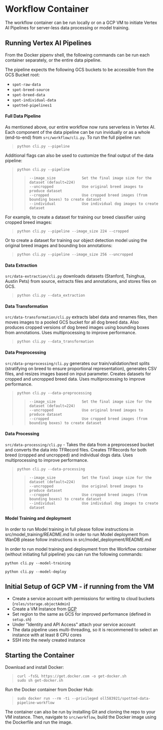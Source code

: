 # Workflow Container

The workflow container can be run locally or on a GCP VM to initiate Vertex AI Pipelines for server-less data processing or model training.


## Running Vertex AI Pipelines

From the Docker pipenv shell, the following commands can be run each container separately, or the entire data pipeline.

The pipeline expects the following GCS buckets to be accessible from the GCS Bucket root:
* `spot-raw-data`
* `spot-breed-source`
* `spot-breed-data`
* `spot-individual-data`
* `spotted-pipelines1`


#### Full Data Pipeline

As mentioned above, our entire workflow now runs serverless in Vertex AI. Each component of the data pipeline can be run invidually or as a whole (end-to-end) from `src/workflow/cli.py`. To run the full pipeline run:

> `python cli.py --pipeline` 

Additional flags can also be used to customize the final output of the data pipeline:

> `python cli.py --pipeline`  
>> `--image_size			Set the final image size for the dataset (default=224)`  
>> `--uncropped       		Use original breed images to produce dataset`   
>> `--cropped   			Use cropped breed images (from bounding boxes) to create dataset`  
>> `--individual    		Use individual dog images to create dataset`  

For example, to create a dataset for training our breed classifier using cropped breed images:  

> `python cli.py --pipeline --image_size 224 --cropped`  

Or to create a dataset for training our object detection model using the original breed images and bounding box annotations:  

> `python cli.py --pipeline --image_size 256 --uncropped`  


#### Data Extraction

`src/data-extraction/cli.py` downloads datasets (Stanford, Tsinghua, Austin Pets) from source, extracts files and annotations, and stores files on GCS. 

> `python cli.py --data_extraction`  


#### Data Transformation

`src/data-transformation/cli.py` extracts label data and renames files, then moves images to a pooled GCS bucket for all dog breed data. Also produces cropped versions of dog breed images using bounding boxes from annotations. Uses multiprocessing to improve performance.

> `python cli.py --data_transformation`  


#### Data Preprocessing

`src/data-preprocessing/cli.py` generates our train/validation/test splits (stratifying on breed to ensure proportional representation), generates CSV files, and resizes images based on input parameter. Creates datasets for cropped and uncropped breed data. Uses multiprocessing to improve performance.

> `python cli.py --data-preprocessing`  
>> `--image_size			Set the final image size for the dataset (default=224)`  
>> `--uncropped       		Use original breed images to produce dataset`   
>> `--cropped   			Use cropped breed images (from bounding boxes) to create dataset`  


#### Data Processing

`src/data-processing/cli.py` - Takes the data from a preprocessed bucket and converts the data into TFRecord files. Creates TFRecords for both breed (cropped and uncropped) and individual dogs data. Uses multiprocessing to improve performance.

> `python cli.py --data-processing`  
>> `--image_size			Set the final image size for the dataset (default=224)`  
>> `--uncropped       		Use original breed images to produce dataset`   
>> `--cropped   			Use cropped breed images (from bounding boxes) to create dataset`  
>> `--individual   			Use individual dog images to create dataset`  


#### Model Training and deployment

In order to run Model training in full please follow instructions in src/model_training/README.md
In order to run Model deployment from WanDB please follow instructions in src/model_deployment/README.md

In order to run model training and deployment from the Workflow container (without initiating full pipeline) you can run the following commands:

`python cli.py --model-training` 

`python cli.py --model-deploy`


## Initial Setup of GCP VM - if running from the VM
* Create a service account with permissions for writing to cloud buckets (`roles/storage.objectAdmin`)
* Create a VM Instance from [GCP](https://console.cloud.google.com/compute/instances) 
* Set region to the same as GCS for improved performance (defined in `setup.sh`)
* Under "Identity and API Access" attach your service account
* The data pipeline uses multi-threading, so it is recommened to select an instance with at least 8 CPU cores
* SSH into the newly created instance


## Starting the Container

Download and install Docker:
> `curl -fsSL https://get.docker.com -o get-docker.sh`  
> `sudo sh get-docker.sh`  

Run the Docker container from Docker Hub:  
> `sudo docker run --rm -ti --privileged oll583921/spotted-data-pipeline-workflow`

The container can also be run by installing Git and cloning the repo to your VM instance. Then, navigate to `src/workflow`, build the Docker image using the Dockerfile and run the image.